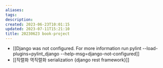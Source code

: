 ```yaml
---
aliases: 
tags: 
description:
created: 2023-06-23T10:01:15
updated: 2023-07-11T15:21:10
title: 20230623 book-project
---
```

- [[Django was not configured. For more information run pylint --load-plugins=pylint_django --help-msg=django-not-configured]]
- [[직렬화 역직렬화 serialization {django rest framework}]]

